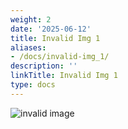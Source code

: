 ```yaml
---
weight: 2
date: '2025-06-12'
title: Invalid Img 1
aliases:
- /docs/invalid-img_1/
description: ''
linkTitle: Invalid Img 1
type: docs
---
```


![invalid image](/invalid.png)
